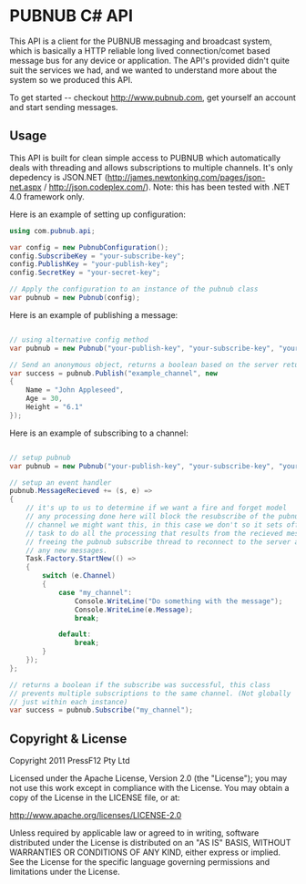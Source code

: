 PUBNUB C# API
=================

This API is a client for the PUBNUB messaging and broadcast system, which is 
basically a HTTP reliable long lived connection/comet based message bus for any device or application. The 
API's provided didn't quite suit the services we had, and we wanted to understand 
more about the system so we produced this API.

To get started -- checkout http://www.pubnub.com, get yourself an account and 
start sending messages.


Usage
-----

This API is built for clean simple access to PUBNUB which automatically deals with threading and
allows subscriptions to multiple channels. It's only depedency is JSON.NET (http://james.newtonking.com/pages/json-net.aspx / 
http://json.codeplex.com/). Note: this has been tested with .NET 4.0 framework only.

Here is an example of setting up configuration: 

``` csharp
using com.pubnub.api;

var config = new PubnubConfiguration();
config.SubscribeKey = "your-subscribe-key";
config.PublishKey = "your-publish-key";
config.SecretKey = "your-secret-key";

// Apply the configuration to an instance of the pubnub class
var pubnub = new Pubnub(config);

```

Here is an example of publishing a message:

``` csharp

// using alternative config method
var pubnub = new Pubnub("your-publish-key", "your-subscribe-key", "your-secret-key");

// Send an anonymous object, returns a boolean based on the server return code
var success = pubnub.Publish("example_channel", new
{
    Name = "John Appleseed",
    Age = 30, 
    Height = "6.1"
});

```

Here is an example of subscribing to a channel:

``` csharp

// setup pubnub
var pubnub = new Pubnub("your-publish-key", "your-subscribe-key", "your-secret-key");

// setup an event handler
pubnub.MessageRecieved += (s, e) =>
{
    // it's up to us to determine if we want a fire and forget model
    // any processing done here will block the resubscribe of the pubnub,
    // channel we might want this, in this case we don't so it sets off a 
    // task to do all the processing that results from the recieved message,
    // freeing the pubnub subscribe thread to reconnect to the server and get 
    // any new messages.
    Task.Factory.StartNew(() =>
    {
        switch (e.Channel)
        {
            case "my_channel":
                Console.WriteLine("Do something with the message");
                Console.WriteLine(e.Message);
                break;

            default:
                break;
        }
    });
};

// returns a boolean if the subscribe was successful, this class
// prevents multiple subscriptions to the same channel. (Not globally
// just within each instance)
var success = pubnub.Subscribe("my_channel");

```


Copyright & License
---------------------

Copyright 2011 PressF12 Pty Ltd

Licensed under the Apache License, Version 2.0 (the "License");
you may not use this work except in compliance with the License.
You may obtain a copy of the License in the LICENSE file, or at:

   http://www.apache.org/licenses/LICENSE-2.0

Unless required by applicable law or agreed to in writing, software
distributed under the License is distributed on an "AS IS" BASIS,
WITHOUT WARRANTIES OR CONDITIONS OF ANY KIND, either express or implied.
See the License for the specific language governing permissions and
limitations under the License.